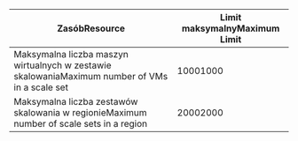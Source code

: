 | <span data-ttu-id="339ec-101">Zasób</span><span class="sxs-lookup"><span data-stu-id="339ec-101">Resource</span></span> | <span data-ttu-id="339ec-102">Limit maksymalny</span><span class="sxs-lookup"><span data-stu-id="339ec-102">Maximum Limit</span></span> |
| --- | --- |
| <span data-ttu-id="339ec-103">Maksymalna liczba maszyn wirtualnych w zestawie skalowania</span><span class="sxs-lookup"><span data-stu-id="339ec-103">Maximum number of VMs in a scale set</span></span> |<span data-ttu-id="339ec-104">1000</span><span class="sxs-lookup"><span data-stu-id="339ec-104">1000</span></span> |
| <span data-ttu-id="339ec-105">Maksymalna liczba zestawów skalowania w regionie</span><span class="sxs-lookup"><span data-stu-id="339ec-105">Maximum number of scale sets in a region</span></span> |<span data-ttu-id="339ec-106">2000</span><span class="sxs-lookup"><span data-stu-id="339ec-106">2000</span></span> |

